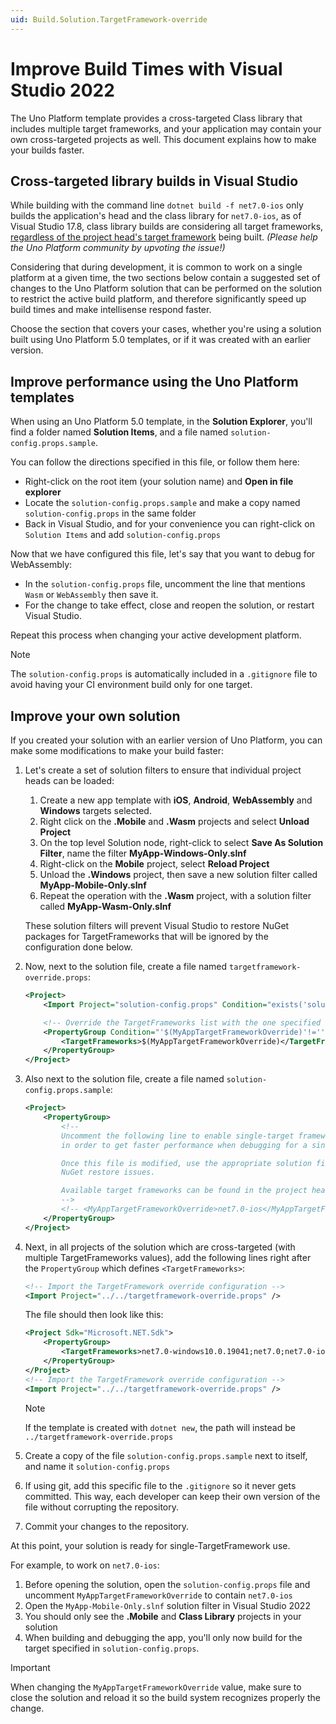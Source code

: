 ```yaml
---
uid: Build.Solution.TargetFramework-override
---
```

# Improve Build Times with Visual Studio 2022

The Uno Platform template provides a cross-targeted Class library that includes multiple target frameworks, and your application may contain your own cross-targeted projects as well. This document explains how to make your builds faster.

## Cross-targeted library builds in Visual Studio

While building with the command line `dotnet build -f net7.0-ios` only builds the application's head and the class library for `net7.0-ios`, as of Visual Studio 17.8, class library builds are considering all target frameworks, [regardless of the project head's target framework](https://developercommunity.visualstudio.com/t/Building-a-cross-targeted-project-with-m/651372) being built. _(Please help the Uno Platform community by upvoting the issue!)_

Considering that during development, it is common to work on a single platform at a given time, the two sections below contain a suggested set of changes to the Uno Platform solution that can be performed on the solution to restrict the active build platform, and therefore significantly speed up build times and make intellisense respond faster.

Choose the section that covers your cases, whether you're using a solution built using Uno Platform 5.0 templates, or if it was created with an earlier version.

## Improve performance using the Uno Platform templates

When using an Uno Platform 5.0 template, in the **Solution Explorer**, you'll find a folder named **Solution Items**, and a file named `solution-config.props.sample`.

You can follow the directions specified in this file, or follow them here:
- Right-click on the root item (your solution name) and **Open in file explorer**
- Locate the `solution-config.props.sample` and make a copy named `solution-config.props` in the same folder
- Back in Visual Studio, and for your convenience you can right-click on `Solution Items` and add `solution-config.props`

Now that we have configured this file, let's say that you want to debug for WebAssembly:
- In the `solution-config.props` file, uncomment the line that mentions `Wasm` or `WebAssembly` then save it.
- For the change to take effect, close and reopen the solution, or restart Visual Studio.

Repeat this process when changing your active development platform.

> [!NOTE] 
> The `solution-config.props` is automatically included in a `.gitignore` file to avoid having your CI environment build only for one target.

## Improve your own solution

If you created your solution with an earlier version of Uno Platform, you can make some modifications to make your build faster:

1. Let's create a set of solution filters to ensure that individual project heads can be loaded:

    1. Create a new app template with **iOS**, **Android**, **WebAssembly** and **Windows** targets   selected.
    1. Right click on the **.Mobile** and **.Wasm** projects and select **Unload Project**
    1. On the top level Solution node, right-click to select **Save As Solution Filter**, name the    filter **MyApp-Windows-Only.slnf**
    1. Right-click on the **Mobile** project, select **Reload Project**
    1. Unload the **.Windows** project, then save a new solution filter called **MyApp-Mobile-Only.slnf**
    1. Repeat the operation with the **.Wasm** project, with a solution filter called **MyApp-Wasm-Only.slnf**

    These solution filters will prevent Visual Studio to restore NuGet packages for TargetFrameworks that will be ignored by the configuration done below.

1. Now, next to the solution file, create a file named `targetframework-override.props`:

    ```xml
    <Project>
        <Import Project="solution-config.props" Condition="exists('solution-config.props')" />

        <!-- Override the TargetFrameworks list with the one specified in MyAppTargetFrameworkOverride -->
        <PropertyGroup Condition="'$(MyAppTargetFrameworkOverride)'!=''">
            <TargetFrameworks>$(MyAppTargetFrameworkOverride)</TargetFrameworks>
        </PropertyGroup>
    </Project>
   ```

1. Also next to the solution file, create a file named `solution-config.props.sample`:

    ```xml
    <Project>
        <PropertyGroup>
            <!--
            Uncomment the following line to enable single-target framework builds
            in order to get faster performance when debugging for a single platform.

            Once this file is modified, use the appropriate solution filter to avoid
            NuGet restore issues.

            Available target frameworks can be found in the project heads of your solution.
            -->
            <!-- <MyAppTargetFrameworkOverride>net7.0-ios</MyAppTargetFrameworkOverride> -->
        </PropertyGroup>
    </Project>
    ```

1. Next, in all projects of the solution which are cross-targeted (with multiple TargetFrameworks values), add the following lines right after the `PropertyGroup` which defines `<TargetFrameworks>`:

    ```xml
    <!-- Import the TargetFramework override configuration -->
    <Import Project="../../targetframework-override.props" />
    ```

    The file should then look like this:

    ```xml
    <Project Sdk="Microsoft.NET.Sdk">
        <PropertyGroup>
            <TargetFrameworks>net7.0-windows10.0.19041;net7.0;net7.0-ios;net7.0-android</TargetFrameworks>
        </PropertyGroup>
    </Project>
    <!-- Import the TargetFramework override configuration -->
    <Import Project="../../targetframework-override.props" />
    ```

    > [!NOTE]
    > If the template is created with `dotnet new`, the path will instead be `../targetframework-override.props`

1. Create a copy of the file `solution-config.props.sample` next to itself, and name it `solution-config.props`
1. If using git, add this specific file to the `.gitignore` so it never gets committed. This way, each developer can keep their own version of the file without corrupting the repository.
1. Commit your changes to the repository.

At this point, your solution is ready for single-TargetFramework use.

For example, to work on `net7.0-ios`:

1. Before opening the solution, open the `solution-config.props` file and uncomment `MyAppTargetFrameworkOverride` to contain `net7.0-ios`
1. Open the `MyApp-Mobile-Only.slnf` solution filter in Visual Studio 2022
1. You should only see the **.Mobile** and **Class Library** projects in your solution
1. When building and debugging the app, you'll only now build for the target specified in `solution-config.props`.

> [!IMPORTANT]
> When changing the `MyAppTargetFrameworkOverride` value, make sure to close the solution and reload it so the build system recognizes properly the change.
